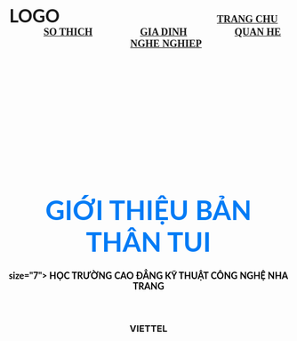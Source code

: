 
<DOCTYPE html>
<html lang="en">
<head>
    <meta charset="utf-8">
  <title>
  Trương Đức Dương
  </title>
  </head>
  <body background="456.jpg">
    <br />
    <h3 align="center">
      <font face="lato"size="6">LOGO</font>
      &nbsp; &nbsp; &nbsp; &nbsp; &nbsp; &nbsp; &nbsp; &nbsp; &nbsp; &nbsp; &nbsp; &nbsp;
       &nbsp; &nbsp; &nbsp; &nbsp; &nbsp; &nbsp; &nbsp; &nbsp; &nbsp; &nbsp; &nbsp; &nbsp;
       &nbsp; &nbsp; &nbsp; &nbsp; &nbsp; &nbsp; &nbsp; &nbsp; &nbsp; &nbsp; &nbsp; &nbsp;
      <font face="cinzel" size="4">
        <a href="#">TRANG CHU</a> &nbsp; &nbsp; &nbsp; &nbsp; &nbsp; &nbsp; &nbsp; &nbsp; &nbsp;
        <a href="#">SO THICH</a> &nbsp; &nbsp; &nbsp; &nbsp; &nbsp; &nbsp; &nbsp; &nbsp; &nbsp;
        <a href="#">GIA DINH</a> &nbsp; &nbsp; &nbsp; &nbsp; &nbsp; &nbsp; &nbsp; &nbsp; &nbsp;
        <a href="#">QUAN HE</a>&nbsp; &nbsp; &nbsp; &nbsp; &nbsp; &nbsp; &nbsp; &nbsp; &nbsp;
        <a href="#">NGHE NGHIEP</a>
      </font>
    </h3>
    <br /><br /><br /><br /><br /><br /><br /><br /><br /><br /><br /><br />
    <h1 align="center">
      <font face="Lato" color="#017bf5" size="7">
       GIỚI THIỆU BẢN THÂN TUI
      </font>
    </h1>
    <h3 align="center">
      <font face="Lato" color="#000">size="7">
  HỌC TRƯỜNG CAO ĐẲNG KỸ THUẬT CÔNG NGHỆ NHA TRANG
      </font>
    </h3>
    </br>
  <h3 align="center">
    <a hred="#">VIETTEL</a>
  </h3>
  </body>
  </html>

